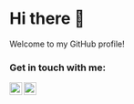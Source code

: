 # Hi there 👋

Welcome to my GitHub profile!

### Get in touch with me:

[<img align="left" alt="Gmail" width="22px" src="https://cdn.iconscout.com/icon/free/png-512/gmail-25-569503.png" />][gmail]
[<img align="left" alt="Instagram" width="22px" src="https://cdn.iconscout.com/icon/free/png-512/instagram-216-721958.png" />][instagram]

<br />
<br />

[instagram]: https://www.instagram.com/idankapustian/
[gmail]: https://idan.kapustian@gmail.com/
